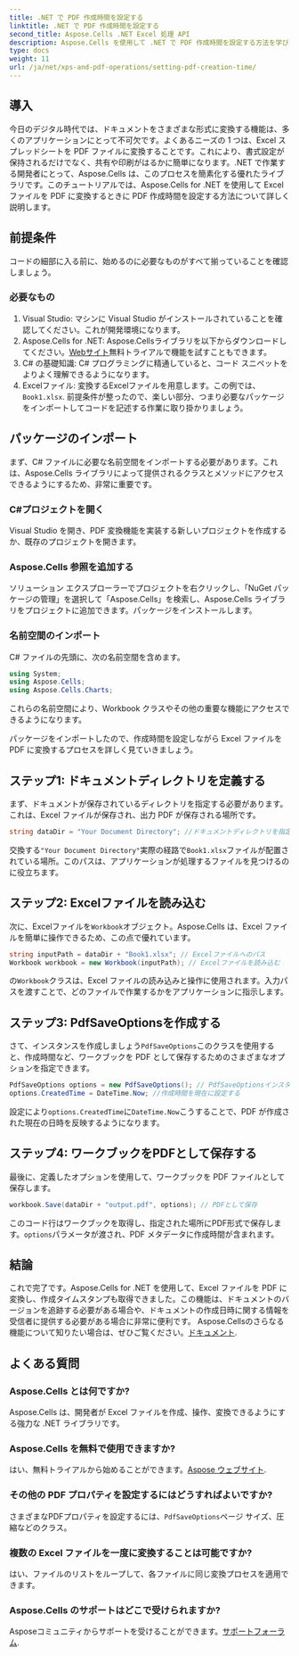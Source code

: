 ```yaml
---
title: .NET で PDF 作成時間を設定する
linktitle: .NET で PDF 作成時間を設定する
second_title: Aspose.Cells .NET Excel 処理 API
description: Aspose.Cells を使用して .NET で PDF 作成時間を設定する方法を学びます。Excel から PDF へのシームレスな変換については、ステップバイステップ ガイドに従ってください。
type: docs
weight: 11
url: /ja/net/xps-and-pdf-operations/setting-pdf-creation-time/
---
```

## 導入
今日のデジタル時代では、ドキュメントをさまざまな形式に変換する機能は、多くのアプリケーションにとって不可欠です。よくあるニーズの 1 つは、Excel スプレッドシートを PDF ファイルに変換することです。これにより、書式設定が保持されるだけでなく、共有や印刷がはるかに簡単になります。.NET で作業する開発者にとって、Aspose.Cells は、このプロセスを簡素化する優れたライブラリです。このチュートリアルでは、Aspose.Cells for .NET を使用して Excel ファイルを PDF に変換するときに PDF 作成時間を設定する方法について詳しく説明します。
## 前提条件
コードの細部に入る前に、始めるのに必要なものがすべて揃っていることを確認しましょう。
### 必要なもの
1. Visual Studio: マシンに Visual Studio がインストールされていることを確認してください。これが開発環境になります。
2.  Aspose.Cells for .NET: Aspose.Cellsライブラリを以下からダウンロードしてください。[Webサイト](https://releases.aspose.com/cells/net/)無料トライアルで機能を試すこともできます。
3. C# の基礎知識: C# プログラミングに精通していると、コード スニペットをよりよく理解できるようになります。
4.  Excelファイル: 変換するExcelファイルを用意します。この例では、`Book1.xlsx`.
前提条件が整ったので、楽しい部分、つまり必要なパッケージをインポートしてコードを記述する作業に取り掛かりましょう。
## パッケージのインポート
まず、C# ファイルに必要な名前空間をインポートする必要があります。これは、Aspose.Cells ライブラリによって提供されるクラスとメソッドにアクセスできるようにするため、非常に重要です。
### C#プロジェクトを開く
Visual Studio を開き、PDF 変換機能を実装する新しいプロジェクトを作成するか、既存のプロジェクトを開きます。
### Aspose.Cells 参照を追加する
ソリューション エクスプローラーでプロジェクトを右クリックし、「NuGet パッケージの管理」を選択して「Aspose.Cells」を検索し、Aspose.Cells ライブラリをプロジェクトに追加できます。パッケージをインストールします。
### 名前空間のインポート
C# ファイルの先頭に、次の名前空間を含めます。
```csharp
using System;
using Aspose.Cells;
using Aspose.Cells.Charts;
```
これらの名前空間により、Workbook クラスやその他の重要な機能にアクセスできるようになります。

パッケージをインポートしたので、作成時間を設定しながら Excel ファイルを PDF に変換するプロセスを詳しく見ていきましょう。
## ステップ1: ドキュメントディレクトリを定義する
まず、ドキュメントが保存されているディレクトリを指定する必要があります。これは、Excel ファイルが保存され、出力 PDF が保存される場所です。
```csharp
string dataDir = "Your Document Directory"; //ドキュメントディレクトリを指定する
```
交換する`"Your Document Directory"`実際の経路で`Book1.xlsx`ファイルが配置されている場所。このパスは、アプリケーションが処理するファイルを見つけるのに役立ちます。
## ステップ2: Excelファイルを読み込む
次に、Excelファイルを`Workbook`オブジェクト。Aspose.Cells は、Excel ファイルを簡単に操作できるため、この点で優れています。
```csharp
string inputPath = dataDir + "Book1.xlsx"; // Excelファイルへのパス
Workbook workbook = new Workbook(inputPath); // Excelファイルを読み込む
```
の`Workbook`クラスは、Excel ファイルの読み込みと操作に使用されます。入力パスを渡すことで、どのファイルで作業するかをアプリケーションに指示します。
## ステップ3: PdfSaveOptionsを作成する
さて、インスタンスを作成しましょう`PdfSaveOptions`このクラスを使用すると、作成時間など、ワークブックを PDF として保存するためのさまざまなオプションを指定できます。
```csharp
PdfSaveOptions options = new PdfSaveOptions(); // PdfSaveOptionsインスタンスを作成する
options.CreatedTime = DateTime.Now; //作成時間を現在に設定する
```
設定により`options.CreatedTime`に`DateTime.Now`こうすることで、PDF が作成された現在の日時を反映するようになります。
## ステップ4: ワークブックをPDFとして保存する
最後に、定義したオプションを使用して、ワークブックを PDF ファイルとして保存します。
```csharp
workbook.Save(dataDir + "output.pdf", options); // PDFとして保存
```
このコード行はワークブックを取得し、指定された場所にPDF形式で保存します。`options`パラメータが渡され、PDF メタデータに作成時間が含まれます。

## 結論
これで完了です。Aspose.Cells for .NET を使用して、Excel ファイルを PDF に変換し、作成タイムスタンプも取得できました。この機能は、ドキュメントのバージョンを追跡する必要がある場合や、ドキュメントの作成日時に関する情報を受信者に提供する必要がある場合に非常に便利です。
 Aspose.Cellsのさらなる機能について知りたい場合は、ぜひご覧ください。[ドキュメント](https://reference.aspose.com/cells/net/).
## よくある質問
### Aspose.Cells とは何ですか?
Aspose.Cells は、開発者が Excel ファイルを作成、操作、変換できるようにする強力な .NET ライブラリです。
### Aspose.Cells を無料で使用できますか?
はい、無料トライアルから始めることができます。[Aspose ウェブサイト](https://releases.aspose.com/).
### その他の PDF プロパティを設定するにはどうすればよいですか?
さまざまなPDFプロパティを設定するには、`PdfSaveOptions`ページ サイズ、圧縮などのクラス。
### 複数の Excel ファイルを一度に変換することは可能ですか?
はい、ファイルのリストをループして、各ファイルに同じ変換プロセスを適用できます。
### Aspose.Cells のサポートはどこで受けられますか?
 Asposeコミュニティからサポートを受けることができます。[サポートフォーラム](https://forum.aspose.com/c/cells/9).